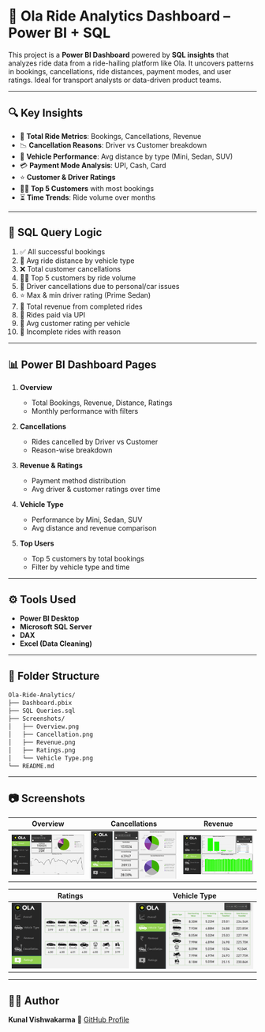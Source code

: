 
# 🚕 Ola Ride Analytics Dashboard – Power BI + SQL

This project is a **Power BI Dashboard** powered by **SQL insights** that analyzes ride data from a ride-hailing platform like Ola. It uncovers patterns in bookings, cancellations, ride distances, payment modes, and user ratings. Ideal for transport analysts or data-driven product teams.

---

## 🔍 Key Insights

* 🚖 **Total Ride Metrics**: Bookings, Cancellations, Revenue
* 📉 **Cancellation Reasons**: Driver vs Customer breakdown
* 🚗 **Vehicle Performance**: Avg distance by type (Mini, Sedan, SUV)
* 💳 **Payment Mode Analysis**: UPI, Cash, Card
* ⭐ **Customer & Driver Ratings**
* 🧍‍♂️ **Top 5 Customers** with most bookings
* ⏳ **Time Trends**: Ride volume over months

---

## 🧠 SQL Query Logic

1. ✅ All successful bookings
2. 📏 Avg ride distance by vehicle type
3. ❌ Total customer cancellations
4. 🧑‍💼 Top 5 customers by ride volume
5. 🚫 Driver cancellations due to personal/car issues
6. ⭐ Max & min driver rating (Prime Sedan)
7. 💸 Total revenue from completed rides
8. 📱 Rides paid via UPI
9. 🎯 Avg customer rating per vehicle
10. 📄 Incomplete rides with reason

---

## 📊 Power BI Dashboard Pages

1. **Overview**

   * Total Bookings, Revenue, Distance, Ratings
   * Monthly performance with filters

2. **Cancellations**

   * Rides cancelled by Driver vs Customer
   * Reason-wise breakdown

3. **Revenue & Ratings**

   * Payment method distribution
   * Avg driver & customer ratings over time

4. **Vehicle Type**

   * Performance by Mini, Sedan, SUV
   * Avg distance and revenue comparison

5. **Top Users**

   * Top 5 customers by total bookings
   * Filter by vehicle type and time

---

## ⚙️ Tools Used

* **Power BI Desktop**
* **Microsoft SQL Server**
* **DAX**
* **Excel (Data Cleaning)**

---

## 📁 Folder Structure

```
Ola-Ride-Analytics/
├── Dashboard.pbix
├── SQL Queries.sql
├── Screenshots/
│   ├── Overview.png
│   ├── Cancellation.png
│   ├── Revenue.png
│   ├── Ratings.png
│   └── Vehicle Type.png
└── README.md
```

---

## 📷 Screenshots

| Overview                              | Cancellations                                  | Revenue                             |
| ------------------------------------- | ---------------------------------------------- | ----------------------------------- |
| ![Overview](Screenshots/Overview.png) | ![Cancellations](Screenshots/Cancellation.png) | ![Revenue](Screenshots/Revenue.png) |

| Ratings                             | Vehicle Type                                    |
| ----------------------------------- | ----------------------------------------------- |
| ![Ratings](Screenshots/Ratings.png) | ![Vehicle Type](Screenshots/Vehicle%20Type.png) |

---

## 👨‍💻 Author

**Kunal Vishwakarma**
🔗 [GitHub Profile](https://github.com/KunalVishwakarma55)

